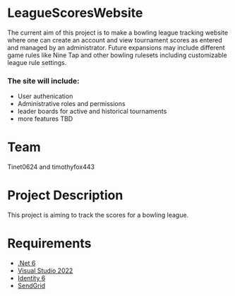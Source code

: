 # LeagueScoresWebsite
The current aim of this project is to make a bowling league tracking website where one can create an account and view tournament scores as entered and managed by an administrator. 
Future expansions may include different game rules like Nine Tap and other bowling rulesets including customizable league rule settings.
### The site will include:
* User authenication
* Administrative roles and permissions
* leader boards for active and historical tournaments
* more features TBD

# Team
Tinet0624 and timothyfox443

# Project Description
This project is aiming to track the scores for a bowling league.

# Requirements
* [.Net 6](https://visualstudio.microsoft.com/vs/preview/)
* [Visual Studio 2022](https://dotnet.microsoft.com/download/dotnet/6.0)
* [Identity 6](https://www.nuget.org/packages/Microsoft.AspNetCore.Identity.EntityFrameworkCore/6.0.0-preview.2.21154.6)
* [SendGrid](https://github.com/sendgrid/sendgrid-csharp/blob/main/README.md)
